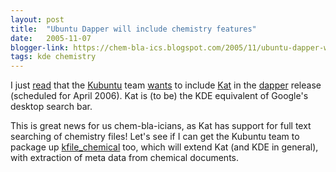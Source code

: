 ```yaml
---
layout: post
title:  "Ubuntu Dapper will include chemistry features"
date:   2005-11-07
blogger-link: https://chem-bla-ics.blogspot.com/2005/11/ubuntu-dapper-will-include-chemistry.html
tags: kde chemistry
---
```


I just [read](https://launchpad.net/distros/ubuntu/+spec/kubuntu-file-search) that the [Kubuntu](http://www.kubuntu.org/) team
[wants](https://wiki.ubuntu.com/KubuntuFileSearchWithKat) to include [Kat](http://kat.mandriva.com/) in the
[dapper](http://packages.ubuntu.com/dapper/) release (scheduled for April 2006). Kat is (to be) the KDE equivalent of Google's desktop search bar.

This is great news for us chem-bla-icians, as Kat has support for full text searching of chemistry files! Let's see if I can get the Kubuntu team
to package up [kfile_chemical](http://www.kde-apps.org/content/show.php?content=28995) too, which will extend Kat (and KDE in general), with
extraction of meta data from chemical documents.
